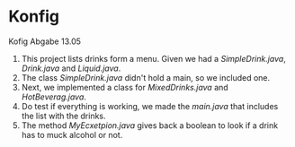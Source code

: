 # Konfig
Kofig Abgabe 13.05

1. This project lists drinks form a menu. Given we had a *SimpleDrink.java*, *Drink.java* and *Liquid.java*. 
2. The class *SimpleDrink.java* didn't hold a main, so we included one. 
3. Next, we implemented a class for *MixedDrinks.java* and *HotBeverag.java*.
4. Do test if everything is working, we made the *main.java* that includes the list with the drinks. 
5. The method *MyEcxetpion.java* gives back a boolean to look if a drink has to muck alcohol or not.

